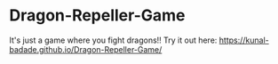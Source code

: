 # Dragon-Repeller-Game
It's just a game where you fight dragons!!
Try it out here: https://kunal-badade.github.io/Dragon-Repeller-Game/
